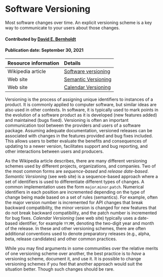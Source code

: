 # Software Versioning
<!--deck text start-->
Most software changes over time.  An explicit versioning scheme is a key way to communicate to your users about those changes.
<!--deck text end-->

#### Contributed by [David E. Bernholdt](https://github.com/bernhold)

#### Publication date: September 30, 2021

Resource information | Details
:--- | :--- 
Wikipedia article  | [Software versioning](https://en.wikipedia.org/wiki/Software_versioning)
Web site | [Semantic Versioning](https://semver.org/)
Web site | [Calendar Versioning](https://calver.org/)

Versioning is the process of assigning unique identifiers to instances of a product. It is commonly applied to computer software, but similar ideas are also used in other contexts. In software, it is typically used to mark points in the evolution of a software product as it is developed (new features added) and maintained (bugs fixed). Versioning is often an important communication tool between the providers and users of a software package. Assuming adequate documentation, versioned releases can be associated with changes in the features provided and bug fixes included. This allows users to better evaluate the benefits and consequences of updating to a newer version, facilitates support and bug reporting, and other interactions between users and producers.

As the Wikipedia article describes, there are many different versioning schemes used by different projects, organizations, and companies. Two of the most common forms are *sequence-based* and *release date-based*. *Semantic Versioning* (see web site) is a sequence-based approach where a set of identifiers is used to differentiate different types of changes. A common implementation uses the form `major`.`minor`.`patch`.  Numerical identifiers in each position are incremented depending on the type of change being made based on a set of rules (semantics). For example, often the major version number is incremented for API changes that break backward compatibility, the minor version is changed for new features that do not break backward compatibility, and the patch number is incremented for bug fixes. *Calendar Versioning* (see web site) typically uses a date-based identifier, for example `YY`.`MM`, denoting the two-digit year and month of the release. In these and other versioning schemes, there are often additional conventions used to denote preparatory releases (e.g., alpha, beta, release candidates) and other common practices.

While you may find arguments in some communities over the relative merits of one versioning scheme over another, the best practice is to *have* a versioning scheme, document it, and use it.  It is possible to change versioning schemes if you feel that another approach would suit the situation better.  Though such changes should be rare.

<!---
Publish: yes
Pinned: no
Topics: documentation, revision control, release and deployment
RSS update: 2021-09-30
--->
